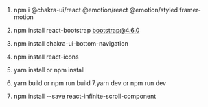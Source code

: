 1. npm i @chakra-ui/react @emotion/react @emotion/styled framer-motion
2. npm install react-bootstrap bootstrap@4.6.0
3. npm install chakra-ui-bottom-navigation 
4. npm install react-icons 
5. yarn install or npm install
6. yarn build or npm run build
7.yarn dev or npm run dev


8. npm install --save react-infinite-scroll-component
